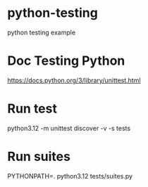 # python-testing
python testing example

# Doc Testing Python
https://docs.python.org/3/library/unittest.html

# Run test
python3.12 -m unittest discover -v -s tests

# Run suites
PYTHONPATH=. python3.12 tests/suites.py

